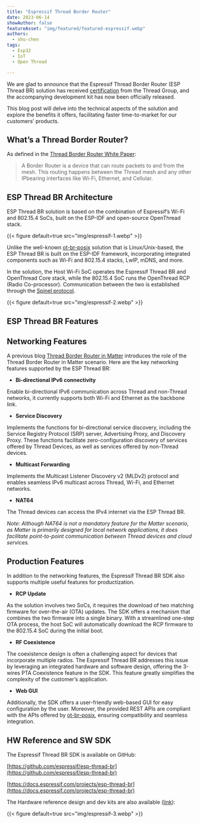 ```yaml
---
title: "Espressif Thread Border Router"
date: 2023-06-14
showAuthor: false
featureAsset: "img/featured/featured-espressif.webp"
authors:
  - shu-chen
tags:
  - Esp32
  - IoT
  - Open Thread

---
```

We are glad to announce that the Espressif Thread Border Router (ESP Thread BR) solution has received [certification](https://www.espressif.com/sites/default/files/Espressif%20Thread%20Border%20Router%20Thread%20V1.3%20Interoperability%20Certification_0.pdf) from the Thread Group, and the accompanying development kit has now been officially released.

This blog post will delve into the technical aspects of the solution and explore the benefits it offers, facilitating faster time-to-market for our customers’ products.

## What’s a Thread Border Router?

As defined in the [Thread Border Router White Paper](https://www.threadgroup.org/Portals/0/documents/support/ThreadBorderRouterWhitePaper_07192022_4001_1.pdf):

> A Border Router is a device that can route packets to and from the mesh. This routing happens between the Thread mesh and any other IPbearing interfaces like Wi-Fi, Ethernet, and Cellular.

## ESP Thread BR Architecture

ESP Thread BR solution is based on the combination of Espressif’s Wi-Fi and 802.15.4 SoCs, built on the ESP-IDF and open-source OpenThread stack.

{{< figure
    default=true
    src="img/espressif-1.webp"
    >}}

Unlike the well-known [ot-br-posix](https://github.com/openthread/ot-br-posix) solution that is Linux/Unix-based, the ESP Thread BR is built on the ESP-IDF framework, incorporating integrated components such as Wi-Fi and 802.15.4 stacks, LwIP, mDNS, and more.

In the solution, the Host Wi-Fi SoC operates the Espressif Thread BR and OpenThread Core stack, while the 802.15.4 SoC runs the OpenThread RCP (Radio Co-processor). Communication between the two is established through the [Spinel protocol](https://openthread.io/platforms/co-processor#spinel_protocol).

{{< figure
    default=true
    src="img/espressif-2.webp"
    >}}

## ESP Thread BR Features

## Networking Features

A previous blog [Thread Border Router in Matter](/blog/matter-thread-border-router-in-matter) introduces the role of the Thread Border Router in Matter scenario. Here are the key networking features supported by the ESP Thread BR:

- __Bi-directional IPv6 connectivity__

Enable bi-directional IPv6 communication across Thread and non-Thread networks, it currently supports both Wi-Fi and Ethernet as the backbone link.

- __Service Discovery__

Implements the functions for bi-directional service discovery, including the Service Registry Protocol (SRP) server, Advertising Proxy, and Discovery Proxy. These functions facilitate zero-configuration discovery of services offered by Thread Devices, as well as services offered by non-Thread devices.

- __Multicast Forwarding__

Implements the Multicast Listener Discovery v2 (MLDv2) protocol and enables seamless IPv6 multicast across Thread, Wi-Fi, and Ethernet networks.

- __NAT64__

The Thread devices can access the IPv4 internet via the ESP Thread BR.

*Note: Although NAT64 is not a mandatory feature for the Matter scenario, as Matter is primarily designed for local network applications, it does facilitate point-to-point communication between Thread devices and cloud services.*

## Production Features

In addition to the networking features, the Espressif Thread BR SDK also supports multiple useful features for productization.

- __RCP Update__

As the solution involves two SoCs, it requires the download of two matching firmware for over-the-air (OTA) updates. The SDK offers a mechanism that combines the two firmware into a single binary. With a streamlined one-step OTA process, the host SoC will automatically download the RCP firmware to the 802.15.4 SoC during the initial boot.

- __RF Coexistence__

The coexistence design is often a challenging aspect for devices that incorporate multiple radios. The Espressif Thread BR addresses this issue by leveraging an integrated hardware and software design, offering the 3-wires PTA Coexistence feature in the SDK. This feature greatly simplifies the complexity of the customer’s application.

- __Web GUI__

Additionally, the SDK offers a user-friendly web-based GUI for easy configuration by the user. Moreover, the provided REST APIs are compliant with the APIs offered by [ot-br-posix](https://github.com/openthread/ot-br-posix), ensuring compatibility and seamless integration.

## HW Reference and SW SDK

The Espressif Thread BR SDK is available on GitHub:

[https://github.com/espressif/esp-thread-br](https://github.com/espressif/esp-thread-br)

[https://docs.espressif.com/projects/esp-thread-br](https://docs.espressif.com/projects/esp-thread-br)

The Hardware reference design and dev kits are also available ([link](https://www.aliexpress.com/item/1005005688193617.html?spm=5261.ProductManageOnline.0.0.56162ddbyxG7Gb)):

{{< figure
    default=true
    src="img/espressif-3.webp"
    >}}
